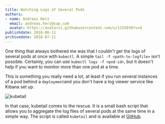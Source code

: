 ```yaml
---
title: Watching Logs of Several Pods
authors: 
- name: Andreas Herz
  email: andreas.herz@sap.com
  avatar: https://avatars1.githubusercontent.com/u/1155039?v=4
publishdate: 2018-06-11
archivedate: 2018-07-11
---
```


One thing that always bothered me was that I couldn't get the logs of several pods at once with `kubectl`. A simple `tail -f <path-to-logfile>` isn't possible. Certainly, you can use `kubectl logs -f <pod-id>`, but it doesn't help if you want to monitor more than one pod at a time.

This is something you really need a lot, at least if you run several instances of a pod behind a `deployment`and you don't have a log viewer service like Kibana set up.

![kubetail](./images/blog-kubetail.png)

In that case, kubetail comes to the rescue. It is a small bash script that allows you to aggregate the log files of several pods at the same time in a simple way. The script is called `kubetail` and is available at [GitHub](https://github.com/johanhaleby/kubetail).
